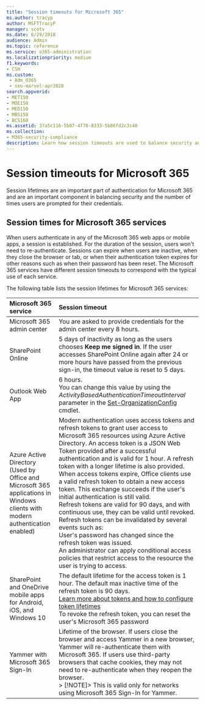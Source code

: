 ```yaml
---
title: "Session timeouts for Microsoft 365"
ms.author: tracyp
author: MSFTTracyP
manager: scotv
ms.date: 6/29/2018
audience: Admin
ms.topic: reference
ms.service: o365-administration
ms.localizationpriority: medium
f1.keywords:
- CSH
ms.custom:
 - Adm_O365
 - seo-marvel-apr2020
search.appverid:
- MET150
- MOE150
- MED150
- MBS150
- BCS160
ms.assetid: 37a5c116-5b07-4f70-8333-5b86fd2c3c40
ms.collection:
- M365-security-compliance
description: Learn how session timeouts are used to balance security and ease of access in Microsoft 365 client apps.
---
```


# Session timeouts for Microsoft 365

Session lifetimes are an important part of authentication for Microsoft 365 and are an important component in balancing security and the number of times users are prompted for their credentials.

## Session times for Microsoft 365 services

When users authenticate in any of the Microsoft 365 web apps or mobile apps, a session is established. For the duration of the session, users won't need to re-authenticate. Sessions can expire when users are inactive, when they close the browser or tab, or when their authentication token expires for other reasons such as when their password has been reset. The Microsoft 365 services have different session timeouts to correspond with the typical use of each service.

The following table lists the session lifetimes for Microsoft 365 services:

| Microsoft 365 service | Session timeout |
|:-----|:-----|
|Microsoft 365 admin center  <br/> |You are asked to provide credentials for the admin center every 8 hours.  <br/> |
|SharePoint Online  <br/> |5 days of inactivity as long as the users chooses **Keep me signed in**. If the user accesses SharePoint Online again after 24 or more hours have passed from the previous sign-in, the timeout value is reset to 5 days.  <br/> |
|Outlook Web App  <br/> |6 hours.  <br/> You can change this value by using the  _ActivityBasedAuthenticationTimeoutInterval_ parameter in the [Set-OrganizationConfig](/powershell/module/exchange/set-organizationconfig) cmdlet.  <br/> |
|Azure Active Directory  <br/> (Used by Office and Microsoft 365 applications in Windows clients with modern authentication enabled)  <br/> | Modern authentication uses access tokens and refresh tokens to grant user access to Microsoft 365 resources using Azure Active Directory. An access token is a JSON Web Token provided after a successful authentication and is valid for 1 hour. A refresh token with a longer lifetime is also provided. When access tokens expire, Office clients use a valid refresh token to obtain a new access token. This exchange succeeds if the user's initial authentication is still valid.  <br/>  Refresh tokens are valid for 90 days, and with continuous use, they can be valid until revoked.  <br/>  Refresh tokens can be invalidated by several events such as:  <br/>  User's password has changed since the refresh token was issued.  <br/>  An administrator can apply conditional access policies that restrict access to the resource the user is trying to access.  <br/> |
|SharePoint and OneDrive mobile apps for Android, iOS, and Windows 10  <br/> |The default lifetime for the access token is 1 hour. The default max inactive time of the refresh token is 90 days.  <br/> [Learn more about tokens and how to configure token lifetimes](/azure/active-directory/active-directory-configurable-token-lifetimes) <br/> To revoke the refresh token, you can reset the user's Microsoft 365 password  <br/> |
|Yammer with Microsoft 365 Sign-In  <br/> |Lifetime of the browser. If users close the browser and access Yammer in a new browser, Yammer will re-authenticate them with Microsoft 365. If users use third-party browsers that cache cookies, they may not need to re-authenticate when they reopen the browser.  <br/> > [!NOTE]> This is valid only for networks using Microsoft 365 Sign-In for Yammer.           |